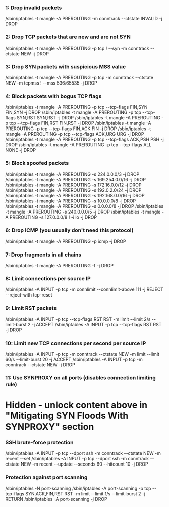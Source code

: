 ### 1: Drop invalid packets ### 
/sbin/iptables -t mangle -A PREROUTING -m conntrack --ctstate INVALID -j DROP  

### 2: Drop TCP packets that are new and are not SYN ### 
/sbin/iptables -t mangle -A PREROUTING -p tcp ! --syn -m conntrack --ctstate NEW -j DROP 
 
### 3: Drop SYN packets with suspicious MSS value ### 
/sbin/iptables -t mangle -A PREROUTING -p tcp -m conntrack --ctstate NEW -m tcpmss ! --mss 536:65535 -j DROP  

### 4: Block packets with bogus TCP flags ### 
/sbin/iptables -t mangle -A PREROUTING -p tcp --tcp-flags FIN,SYN FIN,SYN -j DROP
/sbin/iptables -t mangle -A PREROUTING -p tcp --tcp-flags SYN,RST SYN,RST -j DROP
/sbin/iptables -t mangle -A PREROUTING -p tcp --tcp-flags FIN,RST FIN,RST -j DROP
/sbin/iptables -t mangle -A PREROUTING -p tcp --tcp-flags FIN,ACK FIN -j DROP
/sbin/iptables -t mangle -A PREROUTING -p tcp --tcp-flags ACK,URG URG -j DROP
/sbin/iptables -t mangle -A PREROUTING -p tcp --tcp-flags ACK,PSH PSH -j DROP
/sbin/iptables -t mangle -A PREROUTING -p tcp --tcp-flags ALL NONE -j DROP

### 5: Block spoofed packets ### 
/sbin/iptables -t mangle -A PREROUTING -s 224.0.0.0/3 -j DROP 
/sbin/iptables -t mangle -A PREROUTING -s 169.254.0.0/16 -j DROP 
/sbin/iptables -t mangle -A PREROUTING -s 172.16.0.0/12 -j DROP 
/sbin/iptables -t mangle -A PREROUTING -s 192.0.2.0/24 -j DROP 
/sbin/iptables -t mangle -A PREROUTING -s 192.168.0.0/16 -j DROP 
/sbin/iptables -t mangle -A PREROUTING -s 10.0.0.0/8 -j DROP 
/sbin/iptables -t mangle -A PREROUTING -s 0.0.0.0/8 -j DROP 
/sbin/iptables -t mangle -A PREROUTING -s 240.0.0.0/5 -j DROP 
/sbin/iptables -t mangle -A PREROUTING -s 127.0.0.0/8 ! -i lo -j DROP  

### 6: Drop ICMP (you usually don't need this protocol) ### 
/sbin/iptables -t mangle -A PREROUTING -p icmp -j DROP  

### 7: Drop fragments in all chains ### 
/sbin/iptables -t mangle -A PREROUTING -f -j DROP  

### 8: Limit connections per source IP ### 
/sbin/iptables -A INPUT -p tcp -m connlimit --connlimit-above 111 -j REJECT --reject-with tcp-reset  

### 9: Limit RST packets ### 
/sbin/iptables -A INPUT -p tcp --tcp-flags RST RST -m limit --limit 2/s --limit-burst 2 -j ACCEPT 
/sbin/iptables -A INPUT -p tcp --tcp-flags RST RST -j DROP  

### 10: Limit new TCP connections per second per source IP ### 
/sbin/iptables -A INPUT -p tcp -m conntrack --ctstate NEW -m limit --limit 60/s --limit-burst 20 -j ACCEPT 
/sbin/iptables -A INPUT -p tcp -m conntrack --ctstate NEW -j DROP  

### 11: Use SYNPROXY on all ports (disables connection limiting rule) ### 
# Hidden - unlock content above in "Mitigating SYN Floods With SYNPROXY" section

### SSH brute-force protection ### 
/sbin/iptables -A INPUT -p tcp --dport ssh -m conntrack --ctstate NEW -m recent --set 
/sbin/iptables -A INPUT -p tcp --dport ssh -m conntrack --ctstate NEW -m recent --update --seconds 60 --hitcount 10 -j DROP  

### Protection against port scanning ### 
/sbin/iptables -N port-scanning 
/sbin/iptables -A port-scanning -p tcp --tcp-flags SYN,ACK,FIN,RST RST -m limit --limit 1/s --limit-burst 2 -j RETURN 
/sbin/iptables -A port-scanning -j DROP
